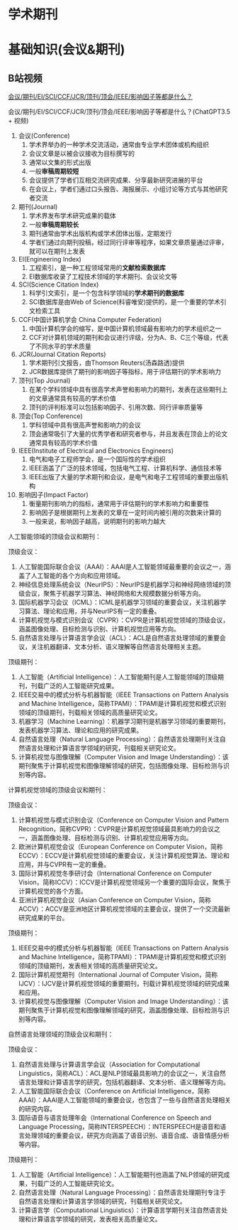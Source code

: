 # 学术期刊

# 基础知识(会议&期刊)

## B站视频

[会议/期刊/EI/SCI/CCF/JCR/顶刊/顶会/IEEE/影响因子等都是什么？](https://www.bilibili.com/video/BV16V4y1G7B1/)

会议/期刊/EI/SCI/CCF/JCR/顶刊/顶会/IEEE/影响因子等都是什么？(ChatGPT3.5 + 视频)
1. 会议(Conference)
   1. 学术界举办的一种学术交流活动，通常由专业学术团体或机构组织
   2. 会议文章是以被会议接收为目标撰写的
   3. 通常以文集的形式出版
   4. 一般**审稿周期较短**
   5. 会议提供了学者们互相交流研究成果、分享最新研究进展的平台
   6. 在会议上，学者们通过口头报告、海报展示、小组讨论等方式与其他研究者交流
2. 期刊(Journal)
   1. 学术界发布学术研究成果的载体
   2. 一般**审稿周期较长**
   3. 期刊通常由学术出版机构或学术团体出版，定期发行
   4. 学者们通过向期刊投稿，经过同行评审等程序，如果文章质量通过评审，就可以在期刊上发表
3. EI(Engineering Index)
   1. 工程索引，是一种工程领域常用的**文献检索数据库**
   2. EI数据库收录了工程技术领域的学术期刊、会议论文等
4. SCI(Science Citation Index)
   1. 科学引文索引，是一个包含科学领域的**学术期刊的数据库**
   2. SCI数据库是由Web of Science(科睿唯安)提供的，是一个重要的学术引文检索工具
5. CCF(中国计算机学会 China Computer Federation)
   1. 中国计算机学会的缩写，是中国计算机领域最有影响力的学术组织之一
   2. CCF对计算机领域的期刊和会议进行评级，分为A、B、C三个等级，代表了不同水平的学术质量
6. JCR(Journal Citation Reports)
   1. 学术期刊引文报告，由Thomson Reuters(汤森路透)提供
   2. JCR数据库提供了期刊的影响因子等指标，用于评估期刊的学术影响力
7. 顶刊(Top Journal)
   1. 在某个学科领域中具有很高学术声誉和影响力的期刊，发表在这些期刊上的文章通常具有较高的学术价值
   2. 顶刊的评判标准可以包括影响因子、引用次数、同行评审质量等
8. 顶会(Top Conference)
   1. 学科领域中具有很高声誉和影响力的会议
   2. 顶会通常吸引了大量的优秀学者和研究者参与，并且发表在顶会上的论文通常具有较高的学术价值
9.  IEEE(Institute of Electrical and Electronics Engineers)
    1.  电气和电子工程师学会，是一个国际性的学术组织
    2.  IEEE涵盖了广泛的技术领域，包括电气工程、计算机科学、通信技术等
    3.  IEEE出版了大量的学术期刊和会议，是电气和电子工程领域的重要出版机构
10. 影响因子(Impact Factor)
    1.  衡量期刊影响力的指标，通常用于评估期刊的学术影响力和重要性
    2.  影响因子是根据期刊上发表的文章在一定时间内被引用的次数来计算的
    3.  一般来说，影响因子越高，说明期刊的影响力越大




人工智能领域的顶级会议和期刊：

顶级会议：
1. 人工智能国际联合会议（AAAI）：AAAI是人工智能领域最重要的会议之一，涵盖了人工智能的各个方向和应用领域。
2. 神经信息处理系统会议（NeurIPS）：NeurIPS是机器学习和神经网络领域的顶级会议，聚焦于机器学习算法、神经网络和大规模数据分析等方向。
3. 国际机器学习会议（ICML）：ICML是机器学习领域的重要会议，关注机器学习算法、理论和应用，并与NeurIPS有一定的重叠。
4. 计算机视觉与模式识别会议（CVPR）：CVPR是计算机视觉领域的顶级会议，涵盖图像处理、目标检测与识别、计算机视觉应用等方向。
5. 自然语言处理与计算语言学会议（ACL）：ACL是自然语言处理领域的重要会议，关注机器翻译、文本分析、语义理解等自然语言处理相关主题。

顶级期刊：
1. 人工智能（Artificial Intelligence）：人工智能期刊是人工智能领域的顶级期刊，刊载广泛的人工智能研究成果。
2. IEEE交易中的模式分析与机器智能（IEEE Transactions on Pattern Analysis and Machine Intelligence，简称TPAMI）：TPAMI是计算机视觉和模式识别领域的顶级期刊，刊载相关领域的高质量研究论文。
3. 机器学习（Machine Learning）：机器学习期刊是机器学习领域的重要期刊，发表机器学习算法、理论和应用的研究成果。
4. 自然语言处理（Natural Language Processing）：自然语言处理期刊关注自然语言处理和计算语言学领域的研究，刊载相关研究论文。
5. 计算机视觉与图像理解（Computer Vision and Image Understanding）：该期刊聚焦于计算机视觉和图像理解领域的研究，包括图像处理、目标检测与识别等内容。


计算机视觉领域的顶级会议和期刊：

顶级会议：
1. 计算机视觉与模式识别会议（Conference on Computer Vision and Pattern Recognition，简称CVPR）：CVPR是计算机视觉领域最具影响力的会议之一，涵盖图像处理、目标检测与识别、计算机视觉应用等方向。
2. 欧洲计算机视觉会议（European Conference on Computer Vision，简称ECCV）：ECCV是计算机视觉领域的重要会议，关注计算机视觉算法、理论和应用，并与CVPR有一定的重叠。
3. 国际计算机视觉冬季研讨会（International Conference on Computer Vision，简称ICCV）：ICCV是计算机视觉领域另一个重要的国际会议，聚焦于计算机视觉的各个方面。
4. 亚洲计算机视觉会议（Asian Conference on Computer Vision，简称ACCV）：ACCV是亚洲地区计算机视觉领域的主要会议，提供了一个交流最新研究成果的平台。

顶级期刊：
1. IEEE交易中的模式分析与机器智能（IEEE Transactions on Pattern Analysis and Machine Intelligence，简称TPAMI）：TPAMI是计算机视觉和模式识别领域的顶级期刊，发表相关领域的高质量研究论文。
2. 国际计算机视觉期刊（International Journal of Computer Vision，简称IJCV）：IJCV是计算机视觉领域的重要期刊，刊载计算机视觉领域的研究成果和应用。
3. 计算机视觉与图像理解（Computer Vision and Image Understanding）：该期刊聚焦于计算机视觉和图像理解领域的研究，涵盖图像处理、目标检测与识别等内容。

自然语言处理领域的顶级会议和期刊：

顶级会议：
1. 自然语言处理与计算语言学会议（Association for Computational Linguistics，简称ACL）：ACL是NLP领域最具影响力的会议之一，关注自然语言处理和计算语言学的研究，包括机器翻译、文本分析、语义理解等方向。
2. 人工智能国际联合会议（Conference on Artificial Intelligence，简称AAAI）：AAAI是人工智能领域的重要会议，也包含了一些与自然语言处理相关的研究内容。
3. 国际语音与语言处理年会（International Conference on Speech and Language Processing，简称INTERSPEECH）：INTERSPEECH是语音和语言处理领域的重要会议，研究方向涵盖了语音识别、语音合成、语音情感分析等内容。

顶级期刊：
1. 人工智能（Artificial Intelligence）：人工智能期刊也涵盖了NLP领域的研究成果，刊载广泛的人工智能研究论文。
2. 自然语言处理（Natural Language Processing）：自然语言处理期刊专注于自然语言处理和计算语言学领域的研究，刊载相关研究论文。
3. 计算语言学（Computational Linguistics）：计算语言学期刊关注自然语言处理和计算语言学领域的研究，发表相关高质量论文。

